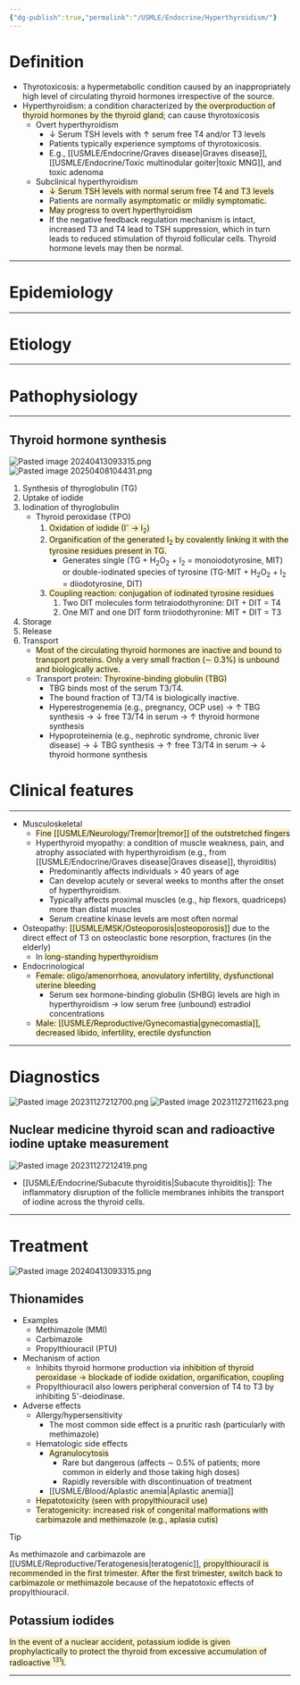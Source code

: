 ```yaml
---
{"dg-publish":true,"permalink":"/USMLE/Endocrine/Hyperthyroidism/"}
---
```


# Definition
- Thyrotoxicosis: a hypermetabolic condition caused by an inappropriately high level of circulating thyroid hormones irrespective of the source. 
- Hyperthyroidism: a condition characterized by <span style="background:rgba(240, 200, 0, 0.2)">the overproduction of thyroid hormones by the thyroid gland</span>; can cause thyrotoxicosis
	- Overt hyperthyroidism
		- ↓ Serum TSH levels with ↑ serum free T4 and/or T3 levels
		- Patients typically experience symptoms of thyrotoxicosis.
		- E.g., [[USMLE/Endocrine/Graves disease\|Graves disease]], [[USMLE/Endocrine/Toxic multinodular goiter\|toxic MNG]], and toxic adenoma
	- Subclinical hyperthyroidism
		- <span style="background:rgba(240, 200, 0, 0.2)">↓ Serum TSH levels with normal serum free T4 and T3 levels</span>
		- Patients are normally <span style="background:rgba(240, 200, 0, 0.2)">asymptomatic or mildly symptomatic.</span>
		- <span style="background:rgba(240, 200, 0, 0.2)">May progress to overt hyperthyroidism</span>
		- If the negative feedback regulation mechanism is intact, increased T3 and T4 lead to TSH suppression, which in turn leads to reduced stimulation of thyroid follicular cells. Thyroid hormone levels may then be normal.

---
# Epidemiology


---
# Etiology


---
# Pathophysiology
---
## Thyroid hormone synthesis
![Pasted image 20240413093315.png](/img/user/appendix/Pasted%20image%2020240413093315.png)![Pasted image 20250408104431.png](/img/user/appendix/Pasted%20image%2020250408104431.png)
1. Synthesis of thyroglobulin (TG)
2. Uptake of iodide 
3. Iodination of thyroglobulin
	- Thyroid peroxidase (TPO) 
		1. <span style="background:rgba(240, 200, 0, 0.2)">Oxidation of iodide (I<sup>-</sup> → I<sub>2</sub>)</span>
		2. <span style="background:rgba(240, 200, 0, 0.2)">Organification of the generated I<sub>2</sub> by covalently linking it with the tyrosine residues present in TG.</span>
			- Generates single (TG + H<sub>2</sub>O<sub>2</sub> + I<sub>2</sub> = monoiodotyrosine, MIT) or double-iodinated species of tyrosine (TG-MIT + H<sub>2</sub>O<sub>2</sub> + I<sub>2</sub> = diiodotyrosine, DIT) 
		3. <span style="background:rgba(240, 200, 0, 0.2)">Coupling reaction: conjugation of iodinated tyrosine residues</span>
			1. Two DIT molecules form tetraiodothyronine: DIT + DIT = T4
			2. One MIT and one DIT form triiodothyronine: MIT + DIT = T3
4. Storage
5. Release
6. Transport
	- <span style="background:rgba(240, 200, 0, 0.2)">Most of the circulating thyroid hormones are inactive and bound to transport proteins. Only a very small fraction (∼ 0.3%) is unbound and biologically active.</span>
	- Transport protein: <span style="background:rgba(240, 200, 0, 0.2)">Thyroxine-binding globulin (TBG)</span>
		- TBG binds most of the serum T3/T4. 
		- The bound fraction of T3/T4 is biologically inactive.
		- Hyperestrogenemia (e.g., pregnancy, OCP use) → ↑ TBG synthesis → ↓ free T3/T4 in serum → ↑ thyroid hormone synthesis
		- Hypoproteinemia (e.g., nephrotic syndrome, chronic liver disease) → ↓ TBG synthesis → ↑ free T3/T4 in serum → ↓ thyroid hormone synthesis

# Clinical features
---
- Musculoskeletal
	- <span style="background:rgba(240, 200, 0, 0.2)">Fine [[USMLE/Neurology/Tremor\|tremor]] of the outstretched fingers</span>
	- Hyperthyroid myopathy: a condition of muscle weakness, pain, and atrophy associated with hyperthyroidism (e.g., from [[USMLE/Endocrine/Graves disease\|Graves disease]], thyroiditis)
		- Predominantly affects individuals > 40 years of age
		- Can develop acutely or several weeks to months after the onset of hyperthyroidism.
		- Typically affects proximal muscles (e.g., hip flexors, quadriceps) more than distal muscles
		- Serum creatine kinase levels are most often normal
- Osteopathy: <span style="background:rgba(240, 200, 0, 0.2)">[[USMLE/MSK/Osteoporosis\|osteoporosis]]</span> due to the direct effect of T3 on osteoclastic bone resorption, fractures (in the elderly)
	- In <span style="background:rgba(240, 200, 0, 0.2)">long-standing hyperthyroidism</span>
- Endocrinological
	- <span style="background:rgba(240, 200, 0, 0.2)">Female: oligo/amenorrhoea, anovulatory infertility, dysfunctional uterine bleeding </span>
		- Serum sex hormone-binding globulin (SHBG) levels are high in hyperthyroidism → low serum free (unbound) estradiol concentrations
	- <span style="background:rgba(240, 200, 0, 0.2)">Male: [[USMLE/Reproductive/Gynecomastia\|gynecomastia]], decreased libido, infertility, erectile dysfunction </span>

---
# Diagnostics
![Pasted image 20231127212700.png](/img/user/appendix/Pasted%20image%2020231127212700.png)
![Pasted image 20231127211623.png](/img/user/appendix/Pasted%20image%2020231127211623.png)
## Nuclear medicine thyroid scan and radioactive iodine uptake measurement
![Pasted image 20231127212419.png](/img/user/appendix/Pasted%20image%2020231127212419.png)
- [[USMLE/Endocrine/Subacute thyroiditis\|Subacute thyroiditis]]: The inflammatory disruption of the follicle membranes inhibits the transport of iodine across the thyroid cells.


---
# Treatment
![Pasted image 20240413093315.png](/img/user/appendix/Pasted%20image%2020240413093315.png)
## Thionamides
- Examples	
	- Methimazole (MMI)
	- Carbimazole
	- Propylthiouracil (PTU)
- Mechanism of action
	- Inhibits thyroid hormone production via <span style="background:rgba(240, 200, 0, 0.2)">inhibition of thyroid peroxidase → blockade of iodide oxidation, organification, coupling</span>
	- Propylthiouracil also lowers peripheral conversion of T4 to T3 by inhibiting 5'-deiodinase.
- Adverse effects
	- Allergy/hypersensitivity
		- The most common side effect is a pruritic rash (particularly with methimazole)
	- Hematologic side effects
		- <span style="background:rgba(240, 200, 0, 0.2)">Agranulocytosis</span>
			- Rare but dangerous (affects ∼ 0.5% of patients; more common in elderly and those taking high doses)
			- Rapidly reversible with discontinuation of treatment
		- [[USMLE/Blood/Aplastic anemia\|Aplastic anemia]]
	- <span style="background:rgba(240, 200, 0, 0.2)">Hepatotoxicity (seen with propylthiouracil use)</span>
	- <span style="background:rgba(240, 200, 0, 0.2)">Teratogenicity: increased risk of congenital malformations with carbimazole and methimazole (e.g., aplasia cutis)</span>

>[!tip] 
>As methimazole and carbimazole are [[USMLE/Reproductive/Teratogenesis\|teratogenic]], <span style="background:rgba(240, 200, 0, 0.2)">propylthiouracil is recommended in the first trimester. After the first trimester, switch back to carbimazole or methimazole</span> because of the hepatotoxic effects of propylthiouracil.
## Potassium iodides
<span style="background:rgba(240, 200, 0, 0.2)">In the event of a nuclear accident, potassium iodide is given prophylactically to protect the thyroid from excessive accumulation of radioactive <sup>131</sup>I.</span>

---
